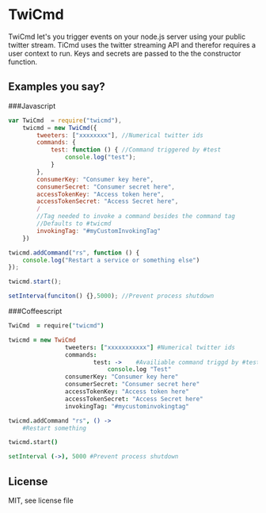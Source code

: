 TwiCmd
======

TwiCmd let's you trigger events on your node.js server using your public twitter stream.
TiCmd uses the twitter streaming API and therefor requires a user context to run. Keys and
secrets are passed to the the constructor function.

Examples you say?
-----------------

###Javascript

```javascript
var TwiCmd  = require("twicmd"),
	twicmd = new TwiCmd({
		tweeters: ["xxxxxxxx"], //Numerical twitter ids
		commands: {
			test: function () { //Command triggered by #test
				console.log("test");
			}
		},
	    consumerKey: "Consumer key here",
	    consumerSecret: "Consumer secret here",
	    accessTokenKey: "Access token here",
	    accessTokenSecret: "Access Secret here",
	    /
	    //Tag needed to invoke a command besides the command tag
	    //Defaults to #twicmd
		invokingTag: "#myCustomInvokingTag"
	})

twicmd.addCommand("rs", function () {
	console.log("Restart a service or something else")
});

twicmd.start();

setInterva(funciton() {},5000); //Prevent process shutdown
```

###Coffeescript

```Coffeescript
TwiCmd  = require("twicmd")

twicmd = new TwiCmd
                tweeters: ["xxxxxxxxxxx"] #Numerical twitter ids
                commands:
                        test: ->    #Availiable command triggd by #test
                            console.log "Test"
                consumerKey: "Consumer key here"
                consumerSecret: "Consumer secret here"
                accessTokenKey: "Access token here"
                accessTokenSecret: "Access Secret here"
                invokingTag: "#mycustominvokingtag"

twicmd.addCommand "rs", () ->
    #Restart something

twicmd.start()

setInterval (->), 5000 #Prevent process shutdown
```

License
-------
MIT, see license file
